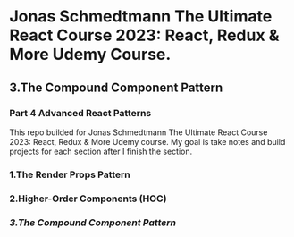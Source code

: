 # Jonas Schmedtmann The Ultimate React Course 2023: React, Redux &amp; More Udemy Course.

## 3.The Compound Component Pattern

### Part 4 Advanced React Patterns

This repo builded for Jonas Schmedtmann The Ultimate React Course 2023: React, Redux & More Udemy course.
My goal is take notes and build projects for each section after I finish the section.

### 1.The Render Props Pattern

### 2.Higher-Order Components (HOC)

### **_3.The Compound Component Pattern_**
